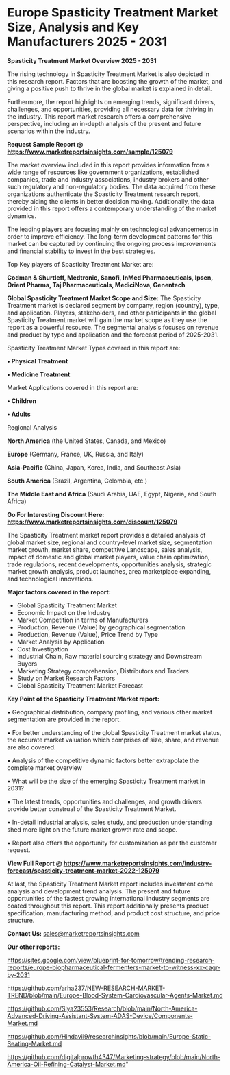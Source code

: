 # Europe Spasticity Treatment Market Size, Analysis and Key Manufacturers 2025 - 2031

<Strong> Spasticity Treatment Market Overview 2025 - 2031</strong>

The rising technology in Spasticity Treatment Market is also depicted in this research report. Factors that are boosting the growth of the market, and giving a positive push to thrive in the global market is explained in detail.

Furthermore, the report highlights on emerging trends, significant drivers, challenges, and opportunities, providing all necessary data for thriving in the industry. This report market research offers a comprehensive perspective, including an in-depth analysis of the present and future scenarios within the industry.

<strong>Request Sample Report @ <a href=https://www.marketreportsinsights.com/sample/125079>https://www.marketreportsinsights.com/sample/125079</a></strong>

The market overview included in this report provides information from a wide range of resources like government organizations, established companies, trade and industry associations, industry brokers and other such regulatory and non-regulatory bodies. The data acquired from these organizations authenticate the Spasticity Treatment research report, thereby aiding the clients in better decision making. Additionally, the data provided in this report offers a contemporary understanding of the market dynamics.

The leading players are focusing mainly on technological advancements in order to improve efficiency. The long-term development patterns for this market can be captured by continuing the ongoing process improvements and financial stability to invest in the best strategies.

Top Key players of Spasticity Treatment Market are:

<strong>Codman & Shurtleff, Medtronic, Sanofi, InMed Pharmaceuticals, Ipsen, Orient Pharma, Taj Pharmaceuticals, MediciNova, Genentech</strong>

<strong><b>Global Spasticity Treatment Market Scope and Size:</b></strong>
The Spasticity Treatment market is declared segment by company, region (country), type, and application. Players, stakeholders, and other participants in the global Spasticity Treatment market will gain the market scope as they use the report as a powerful resource. The segmental analysis focuses on revenue and product by type and application and the forecast period of 2025-2031.

Spasticity Treatment Market Types covered in this report are:

<strong>• Physical Treatment

• Medicine Treatment</strong>

Market Applications covered in this report are:

<strong>• Children

• Adults</strong> 

Regional Analysis

<strong>North America</strong> (the United States, Canada, and Mexico)

<strong>Europe</strong> (Germany, France, UK, Russia, and Italy)

<strong>Asia-Pacific</strong> (China, Japan, Korea, India, and Southeast Asia)

<strong>South America</strong> (Brazil, Argentina, Colombia, etc.)

<strong>The Middle East and Africa</strong> (Saudi Arabia, UAE, Egypt, Nigeria, and South Africa)

<strong>Go For Interesting Discount Here: <a href=https://www.marketreportsinsights.com/discount/125079>https://www.marketreportsinsights.com/discount/125079</a></strong>

The Spasticity Treatment market report provides a detailed analysis of global market size, regional and country-level market size, segmentation market growth, market share, competitive Landscape, sales analysis, impact of domestic and global market players, value chain optimization, trade regulations, recent developments, opportunities analysis, strategic market growth analysis, product launches, area marketplace expanding, and technological innovations.

<strong><b>Major factors covered in the report:</b></strong>
<ul>
  <li>Global Spasticity Treatment Market </li>
  <li>Economic Impact on the Industry</li>
  <li>Market Competition in terms of Manufacturers</li>
  <li>Production, Revenue (Value) by geographical segmentation</li>
  <li>Production, Revenue (Value), Price Trend by Type</li>
  <li>Market Analysis by Application</li>
  <li>Cost Investigation</li>
  <li>Industrial Chain, Raw material sourcing strategy and Downstream Buyers</li>
  <li>Marketing Strategy comprehension, Distributors and Traders</li>
  <li>Study on Market Research Factors</li>
  <li>Global Spasticity Treatment Market Forecast</li>
</ul>

<strong><b>Key Point of the Spasticity Treatment Market report:</b></strong>

• Geographical distribution, company profiling, and various other market segmentation are provided in the report.

• For better understanding of the global Spasticity Treatment market status, the accurate market valuation which comprises of size, share, and revenue are also covered.

• Analysis of the competitive dynamic factors better extrapolate the complete market overview

• What will be the size of the emerging Spasticity Treatment market in 2031?

• The latest trends, opportunities and challenges, and growth drivers provide better construal of the Spasticity Treatment Market.

• In-detail industrial analysis, sales study, and production understanding shed more light on the future market growth rate and scope.

• Report also offers the opportunity for customization as per the customer request.

<strong><b>View Full Report @ <a href=https://www.marketreportsinsights.com/industry-forecast/spasticity-treatment-market-2022-125079>https://www.marketreportsinsights.com/industry-forecast/spasticity-treatment-market-2022-125079</a></b></strong>


At last, the Spasticity Treatment Market report includes investment come analysis and development trend analysis. The present and future opportunities of the fastest growing international industry segments are coated throughout this report. This report additionally presents product specification, manufacturing method, and product cost structure, and price structure.

<strong>Contact Us:</strong>
sales@marketreportsinsights.com

<strong>Our other reports:</strong>

<a href=https://sites.google.com/view/blueprint-for-tomorrow/trending-research-reports/europe-biopharmaceutical-fermenters-market-to-witness-xx-cagr-by-2031>https://sites.google.com/view/blueprint-for-tomorrow/trending-research-reports/europe-biopharmaceutical-fermenters-market-to-witness-xx-cagr-by-2031</a>

<a href=https://github.com/arha237/NEW-RESEARCH-MARKET-TREND/blob/main/Europe-Blood-System-Cardiovascular-Agents-Market.md>https://github.com/arha237/NEW-RESEARCH-MARKET-TREND/blob/main/Europe-Blood-System-Cardiovascular-Agents-Market.md</a>

<a href=https://github.com/Siya23553/Research/blob/main/North-America-Advanced-Driving-Assistant-System-ADAS-Device/Components-Market.md>https://github.com/Siya23553/Research/blob/main/North-America-Advanced-Driving-Assistant-System-ADAS-Device/Components-Market.md</a>

<a href=https://github.com/Hindavii9/researchinsights/blob/main/Europe-Static-Seating-Market.md>https://github.com/Hindavii9/researchinsights/blob/main/Europe-Static-Seating-Market.md</a>

<a href=https://github.com/digitalgrowth4347/Marketing-strategy/blob/main/North-America-Oil-Refining-Catalyst-Market.md>https://github.com/digitalgrowth4347/Marketing-strategy/blob/main/North-America-Oil-Refining-Catalyst-Market.md</a>"
